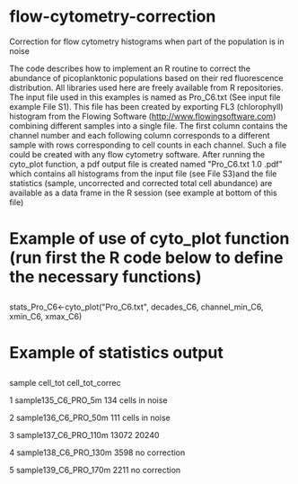 # flow-cytometry-correction
Correction for flow cytometry histograms when part of the population is in noise

The code describes how to implement an R routine to correct the abundance of picoplanktonic populations based on their red fluorescence distribution. All libraries used here are freely available from R repositories. The input file used in this examples is named as Pro_C6.txt (See input file example File S1). This file has been created by exporting FL3 (chlorophyll) histogram from the Flowing Software (http://www.flowingsoftware.com) combining different samples into a single file. The first column contains the channel number and each following column corresponds to a different sample with rows corresponding to cell counts in each channel. Such a file could be created with any flow cytometry software.  After running the cyto_plot function, a pdf output file is created named "Pro_C6.txt 1.0 .pdf" which contains all histograms from the input file (see File S3)and the file statistics (sample, uncorrected and corrected total cell abundance) are available as a data frame in the R session (see example at bottom of this file)


# Example of use of cyto_plot function (run first the R code below to define the necessary functions)<p> 
stats_Pro_C6<-cyto_plot("Pro_C6.txt", decades_C6, channel_min_C6, xmin_C6, xmax_C6)<p> 

# Example of statistics output<p> 

  sample                  	cell_tot	cell_tot_correc<p> 
1 sample135_C6_PRO_5m     	134  	cells in noise<p> 
2 sample136_C6_PRO_50m    	111  	cells in noise<p> 
3 sample137_C6_PRO_110m   	13072	20240<p> 
4 sample138_C6_PRO_130m   	3598   	no correction<p> 
5 sample139_C6_PRO_170m   	2211   	no correction<p> 

